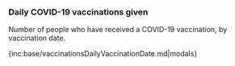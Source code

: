 ### Daily COVID-19 vaccinations given

Number of people who have received a COVID-19 vaccination, by vaccination date.

{inc:base/vaccinationsDailyVaccinationDate.md|modals}
